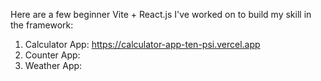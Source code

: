 Here are a few beginner Vite + React.js I've worked on to build my skill in the framework:

1. Calculator App: https://calculator-app-ten-psi.vercel.app
2. Counter App:
3. Weather App:
